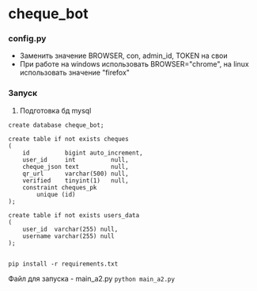 # cheque_bot

### config.py 
- Заменить значение BROWSER, con, admin_id, TOKEN на свои
- При работе на windows использовать BROWSER="chrome", на linux использовать значение "firefox"
### Запуск
1. Подготовка бд mysql
```
create database cheque_bot;

create table if not exists cheques
(
    id          bigint auto_increment,
    user_id     int          null,
    cheque_json text         null,
    qr_url      varchar(500) null,
    verified    tinyint(1)   null,
    constraint cheques_pk
        unique (id)
);

create table if not exists users_data
(
    user_id  varchar(255) null,
    username varchar(255) null
);


```
```
pip install -r requirements.txt
```
Файл для запуска - main_a2.py `python main_a2.py` 